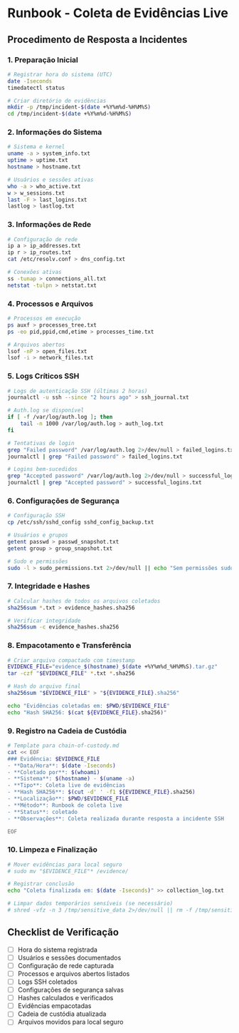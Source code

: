 # Runbook - Coleta de Evidências Live

## Procedimento de Resposta a Incidentes

### 1. Preparação Inicial
```bash
# Registrar hora do sistema (UTC)
date -Iseconds
timedatectl status

# Criar diretório de evidências
mkdir -p /tmp/incident-$(date +%Y%m%d-%H%M%S)
cd /tmp/incident-$(date +%Y%m%d-%H%M%S)
```

### 2. Informações do Sistema
```bash
# Sistema e kernel
uname -a > system_info.txt
uptime > uptime.txt
hostname > hostname.txt

# Usuários e sessões ativas
who -a > who_active.txt
w > w_sessions.txt
last -F > last_logins.txt
lastlog > lastlog.txt
```

### 3. Informações de Rede
```bash
# Configuração de rede
ip a > ip_addresses.txt
ip r > ip_routes.txt
cat /etc/resolv.conf > dns_config.txt

# Conexões ativas
ss -tunap > connections_all.txt
netstat -tulpn > netstat.txt
```

### 4. Processos e Arquivos
```bash
# Processos em execução
ps auxf > processes_tree.txt
ps -eo pid,ppid,cmd,etime > processes_time.txt

# Arquivos abertos
lsof -nP > open_files.txt
lsof -i > network_files.txt
```

### 5. Logs Críticos SSH
```bash
# Logs de autenticação SSH (últimas 2 horas)
journalctl -u ssh --since "2 hours ago" > ssh_journal.txt

# Auth.log se disponível
if [ -f /var/log/auth.log ]; then
    tail -n 1000 /var/log/auth.log > auth_log.txt
fi

# Tentativas de login
grep "Failed password" /var/log/auth.log 2>/dev/null > failed_logins.txt || \
journalctl | grep "Failed password" > failed_logins.txt

# Logins bem-sucedidos
grep "Accepted password" /var/log/auth.log 2>/dev/null > successful_logins.txt || \
journalctl | grep "Accepted password" > successful_logins.txt
```

### 6. Configurações de Segurança
```bash
# Configuração SSH
cp /etc/ssh/sshd_config sshd_config_backup.txt

# Usuários e grupos
getent passwd > passwd_snapshot.txt
getent group > group_snapshot.txt

# Sudo e permissões
sudo -l > sudo_permissions.txt 2>/dev/null || echo "Sem permissões sudo" > sudo_permissions.txt
```

### 7. Integridade e Hashes
```bash
# Calcular hashes de todos os arquivos coletados
sha256sum *.txt > evidence_hashes.sha256

# Verificar integridade
sha256sum -c evidence_hashes.sha256
```

### 8. Empacotamento e Transferência
```bash
# Criar arquivo compactado com timestamp
EVIDENCE_FILE="evidence_$(hostname)_$(date +%Y%m%d_%H%M%S).tar.gz"
tar -czf "$EVIDENCE_FILE" *.txt *.sha256

# Hash do arquivo final
sha256sum "$EVIDENCE_FILE" > "${EVIDENCE_FILE}.sha256"

echo "Evidências coletadas em: $PWD/$EVIDENCE_FILE"
echo "Hash SHA256: $(cat ${EVIDENCE_FILE}.sha256)"
```

### 9. Registro na Cadeia de Custódia
```bash
# Template para chain-of-custody.md
cat << EOF
### Evidência: $EVIDENCE_FILE
- **Data/Hora**: $(date -Iseconds)
- **Coletado por**: $(whoami)
- **Sistema**: $(hostname) - $(uname -a)
- **Tipo**: Coleta live de evidências
- **Hash SHA256**: $(cut -d' ' -f1 ${EVIDENCE_FILE}.sha256)
- **Localização**: $PWD/$EVIDENCE_FILE
- **Método**: Runbook de coleta live
- **Status**: coletado
- **Observações**: Coleta realizada durante resposta a incidente SSH

EOF
```

### 10. Limpeza e Finalização
```bash
# Mover evidências para local seguro
# sudo mv "$EVIDENCE_FILE"* /evidence/

# Registrar conclusão
echo "Coleta finalizada em: $(date -Iseconds)" >> collection_log.txt

# Limpar dados temporários sensíveis (se necessário)
# shred -vfz -n 3 /tmp/sensitive_data 2>/dev/null || rm -f /tmp/sensitive_data
```

## Checklist de Verificação
- [ ] Hora do sistema registrada
- [ ] Usuários e sessões documentados
- [ ] Configuração de rede capturada
- [ ] Processos e arquivos abertos listados
- [ ] Logs SSH coletados
- [ ] Configurações de segurança salvas
- [ ] Hashes calculados e verificados
- [ ] Evidências empacotadas
- [ ] Cadeia de custódia atualizada
- [ ] Arquivos movidos para local seguro